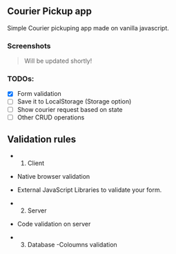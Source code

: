 ## Courier Pickup app

Simple Courier pickuping app made on vanilla javascript.

### Screenshots

> Will be updated shortly!

### TODOs:

- [x] Form validation
- [ ] Save it to LocalStorage (Storage option)
- [ ] Show courier request based on state
- [ ] Other CRUD operations

## Validation rules

- 1. Client

- Native browser validation
- External JavaScript Libraries to validate your form.

- 2. Server
- Code validation on server

- 3. Database
     -Coloumns validation
